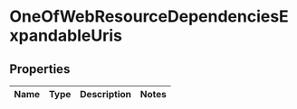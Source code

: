 # OneOfWebResourceDependenciesExpandableUris

## Properties
Name | Type | Description | Notes
------------ | ------------- | ------------- | -------------
